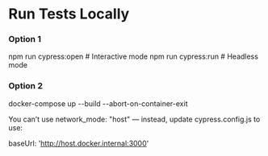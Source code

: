 #  Run Tests Locally

### Option 1
npm run cypress:open     # Interactive mode
npm run cypress:run      # Headless mode

### Option 2
docker-compose up --build --abort-on-container-exit

You can’t use network_mode: "host" — instead, update cypress.config.js to use:

baseUrl: 'http://host.docker.internal:3000'
